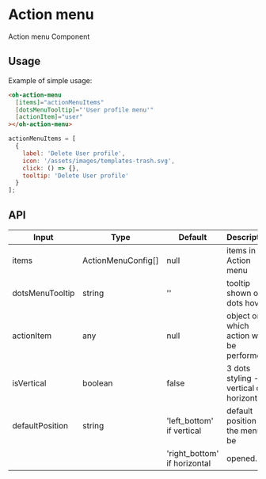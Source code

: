 # Action menu

Action menu Component

## Usage

Example of simple usage:

```html
<oh-action-menu
  [items]="actionMenuItems"
  [dotsMenuTooltip]="'User profile menu'"
  [actionItem]="user"
></oh-action-menu>
```

```js
actionMenuItems = [
  {
    label: 'Delete User profile',
    icon: '/assets/images/templates-trash.svg',
    click: () => {},
    tooltip: 'Delete User profile'
  }
];
```

## API

| Input           | Type               | Default                      | Description                              |
| --------------- | ------------------ | ---------------------------- | ---------------------------------------- |
| items           | ActionMenuConfig[] | null                         | items in the Action menu                 |
| dotsMenuTooltip | string             | ''                           | tooltip shown on 3 dots hover            |
| actionItem      | any                | null                         | object on which action will be performed |
| isVertical      | boolean            | false                        | 3 dots styling - vertical or horizontal  |
| defaultPosition | string             | 'left_bottom' if vertical    | default position of the menu to be       |
|                 |                    | 'right_bottom' if horizontal | opened.                                  |

